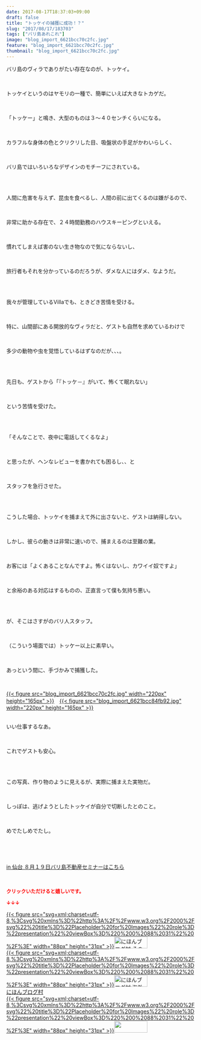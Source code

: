 ```yaml
---
date: 2017-08-17T18:37:03+09:00
draft: false
title: "トッケイの捕獲に成功！？"
slug: "2017/08/17/183703"
tags: ["バリ島あれこれ"]
image: "blog_import_6621bcc70c2fc.jpg"
feature: "blog_import_6621bcc70c2fc.jpg"
thumbnail: "blog_import_6621bcc70c2fc.jpg"
---
```

<p>バリ島のヴィラでありがたい存在なのが、トッケイ。</p><p> </p><p>トッケイというのはヤモリの一種で、簡単にいえば大きなトカゲだ。</p><p> </p><p>「トッケー」と鳴き、大型のものは３～４０センチくらいになる。</p><p> </p><p>カラフルな身体の色とクリクリした目、吸盤状の手足がかわいらしく、</p><p> </p><p>バリ島ではいろいろなデザインのモチーフにされている。</p><p> </p><p><br/>人間に危害を与えず、昆虫を食べるし、人間の前に出てくるのは嫌がるので、</p><p> </p><p>非常に助かる存在で、２４時間勤務のハウスキーピングといえる。</p><p> </p><p>慣れてしまえば害のない生き物なので気にならないし、</p><p> </p><p>旅行者もそれを分かっているのだろうが、ダメな人にはダメ、なようだ。</p><p> </p><p><br/>我々が管理しているVillaでも、ときどき苦情を受ける。</p><p> </p><p>特に、山間部にある開放的なヴィラだと、ゲストも自然を求めているわけで</p><p> </p><p>多少の動物や虫を覚悟しているはずなのだが、、、。</p><p> </p><p><br/>先日も、ゲストから「『トッケ－』がいて、怖くて眠れない」</p><p> </p><p>という苦情を受けた。</p><p> </p><p><br/>「そんなことで、夜中に電話してくるなよ」</p><p> </p><p>と思ったが、ヘンなレビューを書かれても困るし、、と</p><p> </p><p>スタッフを急行させた。</p><p> </p><p><br/>こうした場合、トッケイを捕まえて外に出さないと、ゲストは納得しない。</p><p> </p><p>しかし、彼らの動きは非常に速いので、捕まえるのは至難の業。</p><p> </p><p>お客には「よくあることなんですよ。怖くはないし、カワイイ奴ですよ」</p><p> </p><p>と余裕のある対応はするものの、正直言って僕も気持ち悪い。</p><p> </p><p><br/>が、そこはさすがのバリ人スタッフ。</p><p> </p><p>（こういう場面では）トッケー以上に素早い。</p><p> </p><p>あっという間に、手づかみで捕獲した。</p><p> </p><p><a href="blog_import_6621bcc70c2fc.jpg">{{< figure src="blog_import_6621bcc70c2fc.jpg" width="220px" height="165px" >}}</a>　<a href="blog_import_6621bcc84fb92.jpg">{{< figure src="blog_import_6621bcc84fb92.jpg" width="220px" height="165px" >}}</a></p><p><br/>いい仕事するなあ。</p><p> </p><p>これでゲストも安心。</p><p> </p><p><br/>この写真、作り物のように見えるが、実際に捕まえた実物だ。</p><p> </p><p>しっぽは、逃げようとしたトッケイが自分で切断したとのこと。</p><p> </p><p>めでたしめでたし。</p><p> </p><p> </p><p><a href="19_ek" target="_blank">in 仙台 ８月１９日バリ島不動産セミナーはこちら</a></p><p> </p><p><font color="#ff0000" size="2"><strong>クリックいただけると嬉しいです。</strong></font></p><p><font color="#ff0000" size="2"><strong>↓↓↓</strong></font></p><p><a href="ranking.html?p_cid=01260127" id="&amp;blogmura_banner" target="_blank">{{< figure src="svg+xml;charset=utf-8,%3Csvg%20xmlns%3D%22http%3A%2F%2Fwww.w3.org%2F2000%2Fsvg%22%20title%3D%22Placeholder%20for%20Images%22%20role%3D%22presentation%22%20viewBox%3D%220%200%2088%2031%22%20%2F%3E" width="88px" height="31px" >}}<noscript><img alt="にほんブログ村 その他生活ブログ 不動産投資へ" border="0" height="31" src="//life.blogmura.com/hudousantoushi/img/hudousantoushi88_31.gif" width="88"></noscript></a><br/><a href="ranking.html?p_cid=01260127" target="_blank">{{< figure src="svg+xml;charset=utf-8,%3Csvg%20xmlns%3D%22http%3A%2F%2Fwww.w3.org%2F2000%2Fsvg%22%20title%3D%22Placeholder%20for%20Images%22%20role%3D%22presentation%22%20viewBox%3D%220%200%2088%2031%22%20%2F%3E" width="88px" height="31px" >}}<noscript><img alt="にほんブログ村 海外生活ブログ バリ島情報へ" border="0" height="31" src="https://img-proxy.blog-video.jp/images?url=http%3A%2F%2Foverseas.blogmura.com%2Fbali%2Fimg%2Fbali88_31.gif" width="88"></noscript></a><br/><a href="ranking.html?p_cid=01260127" target="_blank">にほんブログ村</a><br/><a href="link.php?1804582" title="人気ブログランキングへ">{{< figure src="svg+xml;charset=utf-8,%3Csvg%20xmlns%3D%22http%3A%2F%2Fwww.w3.org%2F2000%2Fsvg%22%20title%3D%22Placeholder%20for%20Images%22%20role%3D%22presentation%22%20viewBox%3D%220%200%2088%2031%22%20%2F%3E" width="88px" height="31px" >}}<noscript><img border="0" height="31" src="https://blog.with2.net/img/banner/banner_22.gif" width="88"></noscript></a></p><p> </p>

